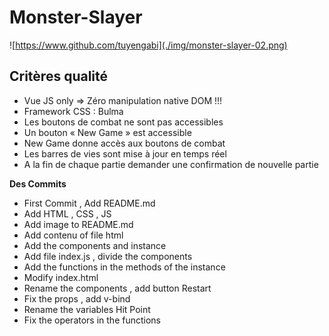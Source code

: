 # Monster-Slayer

![https://www.github.com/tuyengabi](./img/monster-slayer-02.png)

**Critères qualité**
------------------
* Vue JS only => Zéro manipulation native DOM !!!
* Framework CSS : Bulma
* Les boutons de combat ne sont pas accessibles
* Un bouton « New Game » est accessible
* New Game donne accès aux boutons de combat
* Les barres de vies sont mise à jour en temps réel
* A la fin de chaque partie demander une confirmation de nouvelle partie

**Des Commits**
* First Commit , Add README.md
* Add HTML , CSS , JS
* Add image to README.md
* Add contenu of file html
* Add the components and instance
* Add file index.js , divide the components
* Add the functions in the methods of the instance
* Modify index.html
* Rename the components , add button Restart 
* Fix the props , add v-bind
* Rename the variables Hit Point
* Fix the operators in the functions
